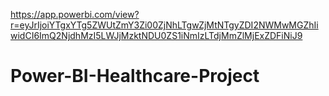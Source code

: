 https://app.powerbi.com/view?r=eyJrIjoiYTgxYTg5ZWUtZmY3Zi00ZjNhLTgwZjMtNTgyZDI2NWMwMGZhIiwidCI6ImQ2NjdhMzI5LWJjMzktNDU0ZS1iNmIzLTdjMmZlMjExZDFiNiJ9
# Power-BI-Healthcare-Project
